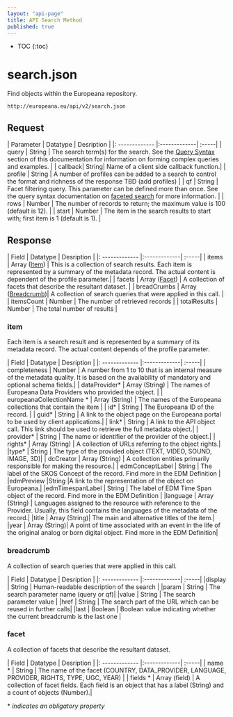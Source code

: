 ```yaml
---
layout: "api-page"
title: API Search Method
published: true
---
```


* TOC
{:toc}

# search.json

Find objects within the Europeana repository.

    http://europeana.eu/api/v2/search.json

## Request

| Parameter | Datatype | Desription |
|: ------------- |:-------------| :-----|
| query | String | The search term(s) for the search. See the [Query Syntax](http://www.europeana.eu/portal/api-query-syntax.html) section of this documentation for information on forming complex queries and examples. |
| callback|	String|	Name of a client side callback function.|
| profile | String | A number of profiles can be added to a search to control the format and richness of the response TBD (add profiles) |
| qf	| String	| Facet filtering query. This parameter can be defined more than once. See the query syntax documentation on [faceted search](http://www.europeana.eu/portal/api-query-syntax.html#faceted) for more information. |
| rows	 | Number	| The number of records to return; the maximum value is 100 (default is 12). |
| start |	Number	| The item in the search results to start with; first item is 1 (default is 1). |


## Response


| Field | Datatype | Desription |
|: ------------- |:-------------| :-----|
| items |	Array ([Item](http://www.europeana.eu/portal/api-search-json.html#Item)) |	This is a collection of search results. Each item is represented by a summary of the metadata record. The actual content is dependent of the profile parameter.|
| facets |	Array ([Facet](http://www.europeana.eu/portal/api-search-json.html#Facet)) |	A collection of facets that describe the resultant dataset. |
| breadCrumbs |	Array ([Breadcrumb](http://www.europeana.eu/portal/api-search-json.html#Item))|	A collection of search queries that were applied in this call. |
| itemsCount |	Number	| The number of retrieved records |
| totalResults | 	Number |	The total number of results |


### item

Each item is a search result and is represented by a summary of its metadata record. The actual content depends of the profile parameter.

| Field | Datatype | Desription |
|: ------------- |:-------------| :-----|
| completeness |	Number	| A number from 1 to 10 that is an internal measure of the metadata quality. It is based on the availability of mandatory and optional schema fields.|
| dataProvider\* |	Array (String)	| The names of Europeana Data Providers who provided the object. |
| europeanaCollectionName \* |	Array (String) |	The names of the Europeana collections that contain the item |
| id\*	       | String |	The Europeana ID of the record. |
| guid\*       |	String |	A link to the object page on the Europeana portal to be used by client applications.|
| link\*	   | String |	A link to the API object call. This link should be used to retrieve the full metadata object.|
| provider\*   |	String |	The name or identifier of the provider of the object.|
| rights\*	   | Array (String) |	A collection of URLs referring to the object rights.|
|type\*        |	String	| The type of the provided object (TEXT, VIDEO, SOUND, IMAGE, 3D)|
| dcCreator    |	Array (String) |	A collection entities primarily responsible for making the resource.|
| edmConceptLabel |	String |	The label of the SKOS Concept of the record. Find more in the EDM Definition |
|edmPreview	   |String	|A link to the representation of the object on Europeana.|
|edmTimespanLabel |	String |	The label of EDM Time Span object of the record. Find more in the EDM Definition |
|language      |	Array (String) |	Languages assigned to the resource with reference to the Provider.  Usually, this field contains the languages of the metadata of the record.|
|title         |	Array (String)|	The main and alternative titles of the item.|
|year          |	Array (String)|	A point of time associated with an event in the life of the original analog or born digital object. Find more in the EDM Definition|


### breadcrumb

A collection of search queries that were applied in this call.

| Field | Datatype | Desription |
|: ------------- |:-------------| :-----|
|display	| String    |	Human-readable description of the search |
|param	    | String	| The search parameter name (query or qf)|
|value	    | String	| The search parameter value |
|href	    |  String	| The search part of the URL which can be reused in further calls|
|last	    | Boolean	| Boolean value indicating whether the current breadcrumb is the last one |


### facet

A collection of facets that describe the resultant dataset.

| Field | Datatype | Desription |
|: ------------- |:-------------| :-----|
| name \* |	String	| The name of the facet (COUNTRY, DATA_PROVIDER, LANGUAGE, PROVIDER, RIGHTS, TYPE, UGC, YEAR) |
| fields \* |	Array (field) |	A collection of facet fields. Each field is an object that has a label (String) and a count of objects (Number).|

\* _indicates an obligatory property_
